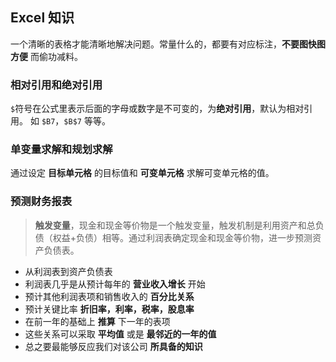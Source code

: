 ## Excel 知识

一个清晰的表格才能清晰地解决问题。常量什么的，都要有对应标注，**不要图快图方便** 而偷功减料。

### 相对引用和绝对引用
`$`符号在公式里表示后面的字母或数字是不可变的，为**绝对引用**，默认为相对引用。
如 `$B7`，`$B$7` 等等。

### 单变量求解和规划求解
通过设定 **目标单元格** 的目标值和 **可变单元格** 求解可变单元格的值。

### 预测财务报表
> **触发变量**，现金和现金等价物是一个触发变量，触发机制是利用资产和总负债（权益+负债）相等。通过利润表确定现金和现金等价物，进一步预测资产负债表。

+ 从利润表到资产负债表
+ 利润表几乎是从预计每年的 **营业收入增长** 开始
+ 预计其他利润表项和销售收入的 **百分比关系**
+ 预计关键比率 **折旧率，利率，税率，股息率**
+ 在前一年的基础上 **推算** 下一年的表项
+ 这些关系可以采取 **平均值** 或是 **最邻近的一年的值**
+ 总之要最能够反应我们对该公司 **所具备的知识**
